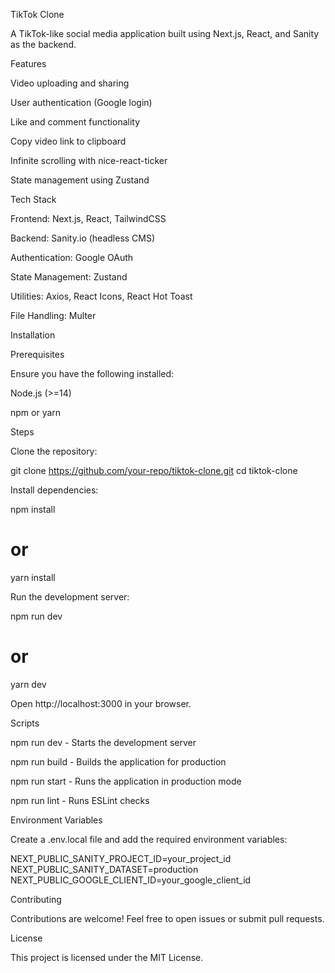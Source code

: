 TikTok Clone

A TikTok-like social media application built using Next.js, React, and Sanity as the backend.

Features

Video uploading and sharing

User authentication (Google login)

Like and comment functionality

Copy video link to clipboard

Infinite scrolling with nice-react-ticker

State management using Zustand

Tech Stack

Frontend: Next.js, React, TailwindCSS

Backend: Sanity.io (headless CMS)

Authentication: Google OAuth

State Management: Zustand

Utilities: Axios, React Icons, React Hot Toast

File Handling: Multer

Installation

Prerequisites

Ensure you have the following installed:

Node.js (>=14)

npm or yarn

Steps

Clone the repository:

git clone https://github.com/your-repo/tiktok-clone.git
cd tiktok-clone

Install dependencies:

npm install
# or
yarn install

Run the development server:

npm run dev
# or
yarn dev

Open http://localhost:3000 in your browser.

Scripts

npm run dev - Starts the development server

npm run build - Builds the application for production

npm run start - Runs the application in production mode

npm run lint - Runs ESLint checks

Environment Variables

Create a .env.local file and add the required environment variables:

NEXT_PUBLIC_SANITY_PROJECT_ID=your_project_id
NEXT_PUBLIC_SANITY_DATASET=production
NEXT_PUBLIC_GOOGLE_CLIENT_ID=your_google_client_id

Contributing

Contributions are welcome! Feel free to open issues or submit pull requests.

License

This project is licensed under the MIT License.
